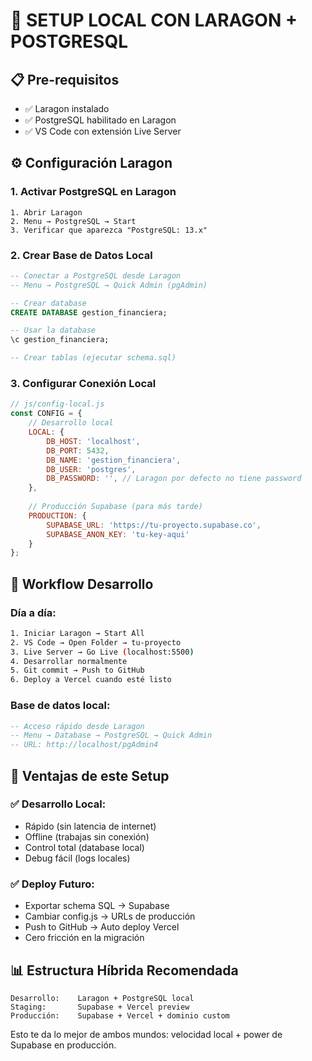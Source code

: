 # 🚀 SETUP LOCAL CON LARAGON + POSTGRESQL

## 📋 **Pre-requisitos**
- ✅ Laragon instalado
- ✅ PostgreSQL habilitado en Laragon  
- ✅ VS Code con extensión Live Server

## ⚙️ **Configuración Laragon**

### **1. Activar PostgreSQL en Laragon**
```
1. Abrir Laragon
2. Menu → PostgreSQL → Start
3. Verificar que aparezca "PostgreSQL: 13.x"
```

### **2. Crear Base de Datos Local**
```sql
-- Conectar a PostgreSQL desde Laragon
-- Menu → PostgreSQL → Quick Admin (pgAdmin)

-- Crear database
CREATE DATABASE gestion_financiera;

-- Usar la database
\c gestion_financiera;

-- Crear tablas (ejecutar schema.sql)
```

### **3. Configurar Conexión Local**
```javascript
// js/config-local.js
const CONFIG = {
    // Desarrollo local
    LOCAL: {
        DB_HOST: 'localhost',
        DB_PORT: 5432,
        DB_NAME: 'gestion_financiera',
        DB_USER: 'postgres',
        DB_PASSWORD: '', // Laragon por defecto no tiene password
    },
    
    // Producción Supabase (para más tarde)
    PRODUCTION: {
        SUPABASE_URL: 'https://tu-proyecto.supabase.co',
        SUPABASE_ANON_KEY: 'tu-key-aqui'
    }
};
```

## 🔄 **Workflow Desarrollo**

### **Día a día:**
```bash
1. Iniciar Laragon → Start All
2. VS Code → Open Folder → tu-proyecto
3. Live Server → Go Live (localhost:5500)
4. Desarrollar normalmente
5. Git commit → Push to GitHub
6. Deploy a Vercel cuando esté listo
```

### **Base de datos local:**
```sql
-- Acceso rápido desde Laragon
-- Menu → Database → PostgreSQL → Quick Admin
-- URL: http://localhost/pgAdmin4
```

## 🎯 **Ventajas de este Setup**

### **✅ Desarrollo Local:**
- Rápido (sin latencia de internet)
- Offline (trabajas sin conexión) 
- Control total (database local)
- Debug fácil (logs locales)

### **✅ Deploy Futuro:**
- Exportar schema SQL → Supabase
- Cambiar config.js → URLs de producción
- Push to GitHub → Auto deploy Vercel
- Cero fricción en la migración

## 📊 **Estructura Híbrida Recomendada**

```
Desarrollo:    Laragon + PostgreSQL local
Staging:       Supabase + Vercel preview  
Producción:    Supabase + Vercel + dominio custom
```

Esto te da lo mejor de ambos mundos: velocidad local + power de Supabase en producción.
